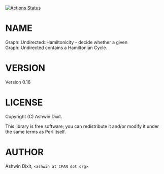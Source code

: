 [![Actions Status](https://github.com/ownlifeful/Graph-Undirected-Hamiltonicity/actions/workflows/test.yml/badge.svg)](https://github.com/ownlifeful/Graph-Undirected-Hamiltonicity/actions)
# NAME

Graph::Undirected::Hamiltonicity - decide whether a given Graph::Undirected
    contains a Hamiltonian Cycle.

# VERSION

Version 0.16

# LICENSE

Copyright (C) Ashwin Dixit.

This library is free software; you can redistribute it and/or modify
it under the same terms as Perl itself.

# AUTHOR

Ashwin Dixit, `<ashwin at CPAN dot org>`
